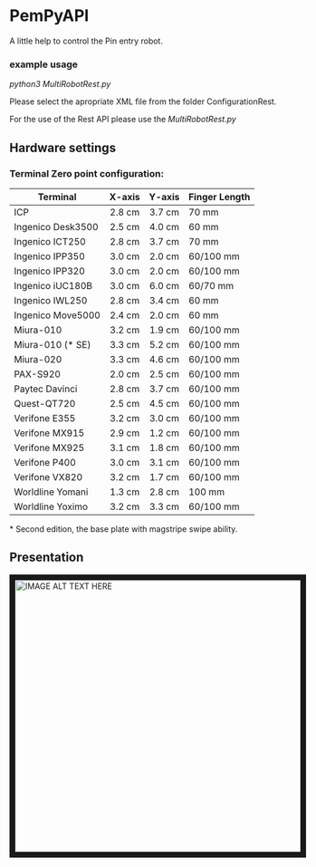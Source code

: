 # PemPyAPI

A little help to control the Pin entry robot. 

### example usage

*python3 MultiRobotRest.py*

Please select the apropriate XML file from the folder ConfigurationRest.

For the use of the Rest API please use the *MultiRobotRest.py*

## Hardware settings

### Terminal Zero point configuration:

|Terminal         | X-axis | Y-axis | Finger Length |
| --------------- |:------:|:------:|:--------------|
| ICP			  | 2.8 cm | 3.7 cm | 70 mm         |
| Ingenico Desk3500 | 2.5 cm | 4.0 cm | 60 mm       |
| Ingenico ICT250 | 2.8 cm | 3.7 cm | 70 mm       |
| Ingenico IPP350 | 3.0 cm | 2.0 cm | 60/100 mm     |
| Ingenico IPP320 | 3.0 cm | 2.0 cm | 60/100 mm     |
| Ingenico iUC180B | 3.0 cm | 6.0 cm | 60/70 mm     |
| Ingenico IWL250 | 2.8 cm | 3.4 cm | 60 mm         |
| Ingenico Move5000 | 2.4 cm | 2.0 cm | 60 mm		|
| Miura-010       | 3.2 cm | 1.9 cm | 60/100 mm     |
| Miura-010 (* SE)| 3.3 cm | 5.2 cm | 60/100 mm     |
| Miura-020       | 3.3 cm | 4.6 cm | 60/100 mm     |
| PAX-S920        | 2.0 cm | 2.5 cm | 60/100 mm     |
| Paytec Davinci  | 2.8 cm | 3.7 cm | 60/100 mm     |
| Quest-QT720     | 2.5 cm | 4.5 cm | 60/100 mm     |
| Verifone E355   | 3.2 cm | 3.0 cm | 60/100 mm     |
| Verifone MX915  | 2.9 cm | 1.2 cm | 60/100 mm     |
| Verifone MX925  | 3.1 cm | 1.8 cm | 60/100 mm     |
| Verifone P400   | 3.0 cm | 3.1 cm | 60/100 mm     |
| Verifone VX820  | 3.2 cm | 1.7 cm | 60/100 mm     |
| Worldline Yomani| 1.3 cm | 2.8 cm | 100 mm        |
| Worldline Yoximo| 3.2 cm | 3.3 cm | 60/100 mm     |

\* Second edition, the base plate with magstripe swipe ability.

## Presentation

<a href="http://www.youtube.com/watch?feature=player_embedded&v=SAwMnx8Vdb8
" target="_blank"><img src="http://img.youtube.com/vi/SAwMnx8Vdb8/0.jpg" 
alt="IMAGE ALT TEXT HERE" width="640" height="480" border="10" /></a>

